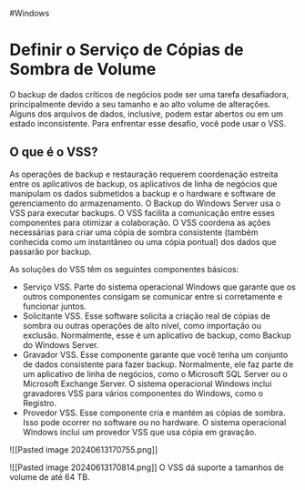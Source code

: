 #Windows 
# Definir o Serviço de Cópias de Sombra de Volume

O backup de dados críticos de negócios pode ser uma tarefa desafiadora, principalmente devido a seu tamanho e ao alto volume de alterações. Alguns dos arquivos de dados, inclusive, podem estar abertos ou em um estado inconsistente. Para enfrentar esse desafio, você pode usar o VSS.

## O que é o VSS?

As operações de backup e restauração requerem coordenação estreita entre os aplicativos de backup, os aplicativos de linha de negócios que manipulam os dados submetidos a backup e o hardware e software de gerenciamento do armazenamento. O Backup do Windows Server usa o VSS para executar backups. O VSS facilita a comunicação entre esses componentes para otimizar a colaboração. O VSS coordena as ações necessárias para criar uma cópia de sombra consistente (também conhecida como um instantâneo ou uma cópia pontual) dos dados que passarão por backup.

As soluções do VSS têm os seguintes componentes básicos:

- Serviço VSS. Parte do sistema operacional Windows que garante que os outros componentes consigam se comunicar entre si corretamente e funcionar juntos.
- Solicitante VSS. Esse software solicita a criação real de cópias de sombra ou outras operações de alto nível, como importação ou exclusão. Normalmente, esse é um aplicativo de backup, como Backup do Windows Server.
- Gravador VSS. Esse componente garante que você tenha um conjunto de dados consistente para fazer backup. Normalmente, ele faz parte de um aplicativo de linha de negócios, como o Microsoft SQL Server ou o Microsoft Exchange Server. O sistema operacional Windows inclui gravadores VSS para vários componentes do Windows, como o Registro.
- Provedor VSS. Esse componente cria e mantém as cópias de sombra. Isso pode ocorrer no software ou no hardware. O sistema operacional Windows inclui um provedor VSS que usa cópia em gravação.

![[Pasted image 20240613170755.png]]

![[Pasted image 20240613170814.png]]
O VSS dá suporte a tamanhos de volume de até 64 TB.